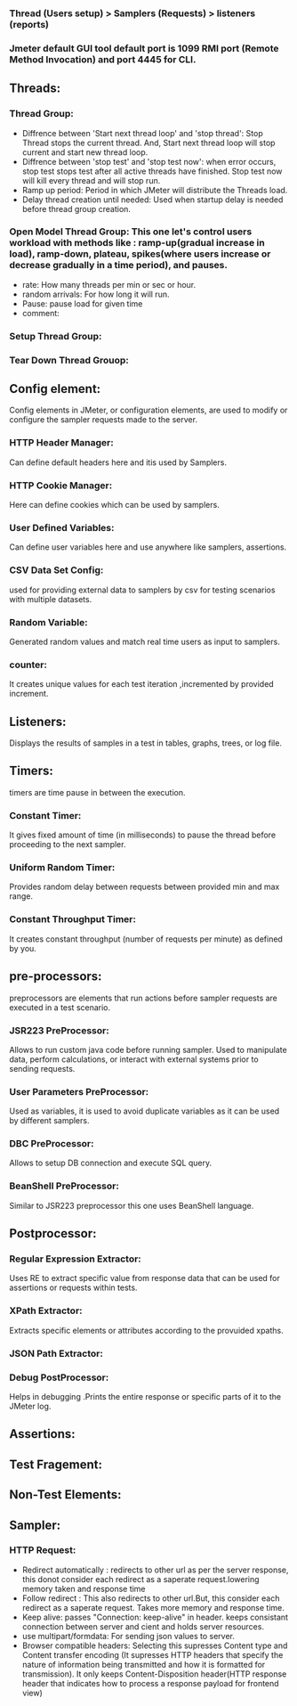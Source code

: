 ### Thread (Users setup) > Samplers (Requests) > listeners (reports)
### Jmeter default GUI tool default port is 1099 RMI port (Remote Method Invocation) and port 4445 for CLI. 

## Threads: 

### Thread Group: 
- Diffrence between 'Start next thread loop' and 'stop thread': Stop Thread stops the current thread. And, Start next thread loop will stop current and start new thread loop.
- Diffrence between 'stop test' and 'stop test now': when error occurs, stop test stops test after all active threads have finished. Stop test now will kill every thread and will stop run.
- Ramp up period: Period in which JMeter will distribute the Threads load.                                                                                                      
- Delay thread creation until needed: Used when startup delay is needed before thread group creation.
  

### Open Model Thread Group: This one let's control users workload with methods like : ramp-up(gradual increase in load), ramp-down, plateau, spikes(where users increase or decrease gradually in a time period), and pauses.
- rate: How many threads per min or sec or hour.
- random arrivals: For how long it will run.
- Pause: pause load for given time
- comment: 

### Setup Thread Group: 

### Tear Down Thread Grouop: 


## Config element:
Config elements in JMeter, or configuration elements, are used to modify or configure the sampler requests made to the server. 

### HTTP Header Manager: 
Can define default headers here and itis used by Samplers.

### HTTP Cookie Manager:
Here can define cookies which can be used by samplers. 

### User Defined Variables: 
Can define user variables here and use anywhere like samplers, assertions.

### CSV Data Set Config: 
used for providing external data to samplers by csv for testing scenarios with multiple datasets. 

### Random Variable: 
Generated random values and match real time users as input to samplers.

### counter: 
It creates unique values for each test iteration ,incremented by provided increment.



## Listeners: 
Displays the results of samples in a test in tables, graphs, trees, or log file. 





## Timers: 
timers are time pause in between the execution.

### Constant Timer: 
 It gives fixed amount of time (in milliseconds) to pause the thread before proceeding to the next sampler.  

### Uniform Random Timer: 
Provides random delay between requests between provided min and max range.

### Constant Throughput Timer:
It creates constant throughput (number of requests per minute) as defined by you.




## pre-processors: 
preprocessors are elements that run actions before sampler requests are executed in a test scenario. 

### JSR223 PreProcessor:
Allows to run custom java code before running sampler. Used to manipulate data, perform calculations, or interact with external systems prior to sending requests.

### User Parameters PreProcessor:
Used as variables, it is used to avoid duplicate variables as it can be used by different samplers. 

### DBC PreProcessor: 
Allows to setup DB connection and execute SQL query. 

### BeanShell PreProcessor: 
Similar to JSR223 preprocessor this one uses BeanShell language. 




## Postprocessor: 

### Regular Expression Extractor: 
Uses RE to extract specific value from response data that can be used for assertions or requests within tests. 

### XPath Extractor:
Extracts specific elements or attributes according to the provuided xpaths. 

### JSON Path Extractor:

### Debug PostProcessor:
Helps in debugging .Prints the entire response or specific parts of it to the JMeter log. 




## Assertions: 


## Test Fragement: 


## Non-Test Elements: 





## Sampler: 

### HTTP Request: 
- Redirect automatically : redirects to other url as per the server response, this donot consider each redirect as a saperate request.lowering memory taken and response time
- Follow redirect : This also redirects to other url.But, this consider each redirect as a saperate request. Takes more memory and response time.
- Keep alive: passes "Connection: keep-alive" in header. keeps consistant connection between server and cient and holds server resources. 
- use multipart/formdata: For sending json values to server.  
- Browser compatible headers: Selecting this supresses Content type and Content transfer encoding (It supresses HTTP headers that specify the nature of information being transmitted and how it is formatted for transmission). It only keeps Content-Disposition header(HTTP response header that indicates how to process a response payload for frontend view)
  
